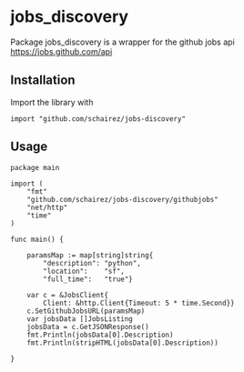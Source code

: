 # jobs_discovery

Package jobs_discovery is a wrapper for the github jobs api
https://jobs.github.com/api

## Installation

Import the library with

```golang
import "github.com/schairez/jobs-discovery"
```

## Usage

```golang
package main

import (
    "fmt"
    "github.com/schairez/jobs-discovery/githubjobs"
    "net/http"
    "time"
)

func main() {

    paramsMap := map[string]string{
        "description": "python",
        "location":    "sf",
        "full_time":   "true"}

    var c = &JobsClient{
        Client: &http.Client{Timeout: 5 * time.Second}}
    c.SetGithubJobsURL(paramsMap)
    var jobsData []JobsListing
    jobsData = c.GetJSONResponse()
    fmt.Println(jobsData[0].Description)
    fmt.Println(stripHTML(jobsData[0].Description))

}
```
